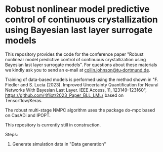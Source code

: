 # Robust nonlinear model predictive control of continuous crystallization using Bayesian last layer surrogate models
This repository provides the code for the conference paper "Robust nonlinear model predictive control of continuous crystallization using Bayesian last layer surrogate models".
For questions about these materials we kindly ask you to send an e-mail at collin.johnson@tu-dortmund.de.

Training of data-based models is performed using the method shown in "F. Fiedler and S. Lucia (2023). Improved Uncertainty Quantification for Neural Networks With Bayesian Last Layer. IEEE Access, 11, 123149–123160", https://github.com/4flixt/2023_Paper_BLL_LML/ based on Tensorflow/Keras.

The robust multi-stage NMPC algorithm uses the package do-mpc based on CasADi and IPOPT.

This repository is currently still in construction.

Steps:
1. Generate simulation data in "Data generation"
